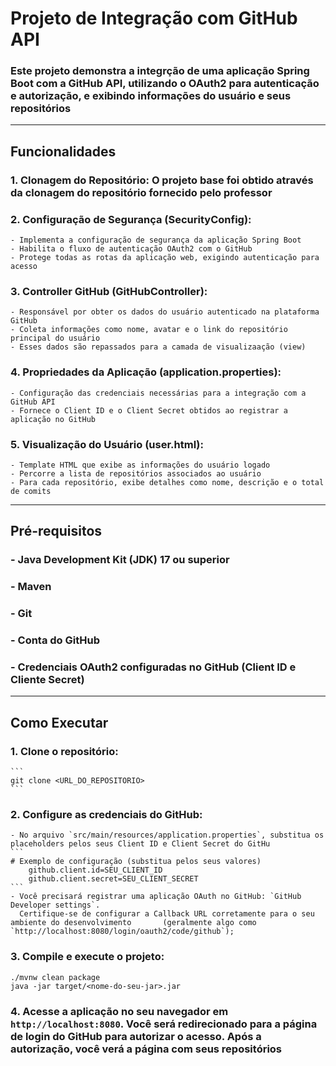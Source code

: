 # Projeto de Integração com GitHub API
### Este projeto demonstra a integrção de uma aplicação Spring Boot com a GitHub API, utilizando o OAuth2 para autenticação e autorização, e exibindo informações do usuário e seus repositórios

---

## Funcionalidades
### 1. Clonagem do Repositório: O projeto base foi obtido através da clonagem do repositório fornecido pelo professor
### 2. Configuração de Segurança (SecurityConfig):
    - Implementa a configuração de segurança da aplicação Spring Boot
    - Habilita o fluxo de autenticação OAuth2 com o GitHub
    - Protege todas as rotas da aplicação web, exigindo autenticação para acesso
### 3. Controller GitHub (GitHubController): 
    - Responsável por obter os dados do usuário autenticado na plataforma GitHub
    - Coleta informações como nome, avatar e o link do repositório principal do usuário
    - Esses dados são repassados para a camada de visualizaação (view)
### 4. Propriedades da Aplicação (application.properties):
    - Configuração das credenciais necessárias para a integração com a GitHub API
    - Fornece o Client ID e o Client Secret obtidos ao registrar a aplicação no GitHub
### 5. Visualização do Usuário (user.html):
    - Template HTML que exibe as informações do usuário logado
    - Percorre a lista de repositórios associados ao usuário
    - Para cada repositório, exibe detalhes como nome, descrição e o total de comits
---

## Pré-requisitos
### - Java Development Kit (JDK) 17 ou superior
### - Maven
### - Git
### - Conta do GitHub
### - Credenciais OAuth2 configuradas no GitHub (Client ID e Cliente Secret)

---

## Como Executar
### 1. Clone o repositório:
    ```
    git clone <URL_DO_REPOSITORIO>
    ```
### 2. Configure as credenciais do GitHub:
    - No arquivo `src/main/resources/application.properties`, substitua os placeholders pelos seus Client ID e Client Secret do GitHu
    ```
    # Exemplo de configuração (substitua pelos seus valores)
        github.client.id=SEU_CLIENT_ID
        github.client.secret=SEU_CLIENT_SECRET
    ```
    - Você precisará registrar uma aplicação OAuth no GitHub: `GitHub Developer settings`.
      Certifique-se de configurar a Callback URL corretamente para o seu ambiente do desenvolvimento       (geralmente algo como `http://localhost:8080/login/oauth2/code/github`);
### 3. Compile e execute o projeto:
  ```
  ./mvnw clean package
  java -jar target/<nome-do-seu-jar>.jar

 ```
### 4. Acesse a aplicação no seu navegador em `http://localhost:8080`. Você será redirecionado para a página de login do GitHub para autorizar o acesso. Após a autorização, você verá a página com seus repositórios
